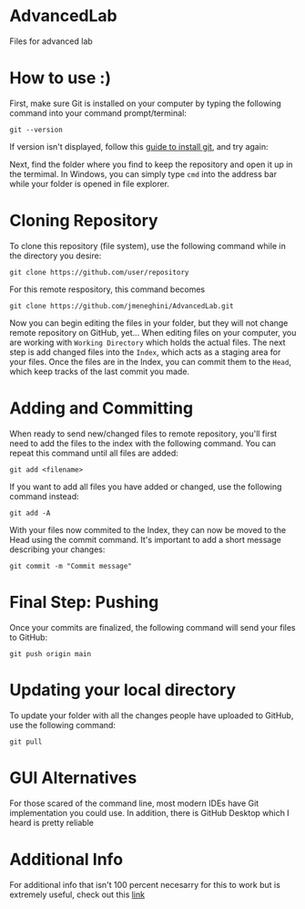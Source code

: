 # AdvancedLab
Files for advanced lab

# How to use :)
First, make sure Git is installed on your computer by typing the following command into your command prompt/terminal:
```
git --version
```
If version isn't displayed, follow this [guide to install git](https://git-scm.com/book/en/v2/Getting-Started-Installing-Git), and try again:

Next, find the folder where you find to keep the repository and open it up in the termimal. In Windows, you can simply type ``cmd`` into the address bar while your folder is opened in file explorer.

# Cloning Repository
To clone this repository (file system), use the following command while in the directory you desire:
```
git clone https://github.com/user/repository
```
For this remote respository, this command becomes
```
git clone https://github.com/jmeneghini/AdvancedLab.git
```
Now you can begin editing the files in your folder, but they will not change remote repository on GitHub, yet...
When editing files on your computer, you are working with ```Working Directory``` which holds the actual files. The next step is add changed files into the ``Index``, which acts as a staging area for your files. Once the files are in the Index, you can commit them to the ``Head``, which keep tracks of the last commit you made.

# Adding and Committing
When ready to send new/changed files to remote repository, you'll first need to add the files to the index with the following command. You can repeat this command until all files are added:
```
git add <filename>
```
If you want to add all files you have added or changed, use the following command instead:
```
git add -A
```
With your files now commited to the Index, they can now be moved to the Head using the commit command. It's important to add a short message describing your changes:
```
git commit -m "Commit message"
```
# Final Step: Pushing
Once your commits are finalized, the following command will send your files to GitHub:
```
git push origin main
```
# Updating your local directory
To update your folder with all the changes people have uploaded to GitHub, use the following command:
```
git pull
```

# GUI Alternatives 
For those scared of the command line, most modern IDEs have Git implementation you could use. In addition, there is GitHub Desktop which I heard is pretty reliable

# Additional Info
For additional info that isn't 100 percent necesarry for this to work but is extremely useful, check out this [link](https://rogerdudler.github.io/git-guide/)
